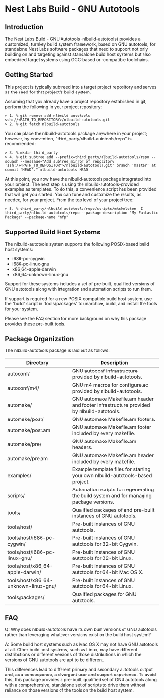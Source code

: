 Nest Labs Build - GNU Autotools
===============================

Introduction
------------

The Nest Labs Build - GNU Autotools (nlbuild-autotools) provides a
customized, turnkey build system framework, based on GNU autotools, for
standalone Nest Labs software packages that need to support not only
building on and targeting against standalone build host systems but
also embedded target systems using GCC-based or -compatible toolchains.

Getting Started
---------------

This project is typically subtreed into a target project repository
and serves as the seed for that project's build system.

Assuming that you already have a project repository established in
git, perform the following in your project repository:

    > 1. % git remote add nlbuild-autotools ssh://<PATH_TO_REPOSITORY>/nlbuild-autotools.git
    > 2. % git fetch nlbuild-autotools

You can place the nlbuild-autotools package anywhere in your project;
however, by convention, "third_party/nlbuild-autotools/repo" is recommended:

    > 3. % mkdir third_party
    > 4. % git subtree add --prefix=third_party/nlbuild-autotools/repo --squash --message="Add subtree mirror of repository 'ssh://<PATH_TO_REPOSITORY>/nlbuild-autotools.git' branch 'master' at commit 'HEAD'." nlbuild-autotools HEAD

At this point, you now have the nlbuild-autotools package integrated
into your project. The next step is using the
nlbuild-autotools-provided examples as templates. To do this, a
convenience script has been provided that will get you started. You
can tune and customize the results, as needed, for your project. From
the top level of your project tree:

    > 5. % third_party/nlbuild-autotools/repo/scripts/mkskeleton -I third_party/nlbuild-autotools/repo --package-description "My Fantastic Package" --package-name "mfp"

Supported Build Host Systems
----------------------------

The nlbuild-autotools system supports the following POSIX-based build
host systems:

  * i686-pc-cygwin
  * i686-pc-linux-gnu
  * x86_64-apple-darwin
  * x86_64-unknown-linux-gnu

Support for these systems includes a set of pre-built, qualified
versions of GNU autotools along with integration and automation
scripts to run them.

If support is required for a new POSIX-compatible build host system,
use the 'build' script in 'tools/packages' to unarchive, build, and
install the tools for your system.

Please see the FAQ section for more background on why this package
provides these pre-built tools.

Package Organization
--------------------

The nlbuild-autotools package is laid out as follows:

| Directory                         | Description                                                                              |
|-----------------------------------|------------------------------------------------------------------------------------------|
| autoconf/                         | GNU autoconf infrastructure provided by nlbuild-autotools.                               |
| autoconf/m4/                      | GNU m4 macros for configure.ac provided by nlbuild-autotools.                            |
| automake/                         | GNU automake Makefile.am header and footer infrastructure provided by nlbuild-autotools. |
| automake/post/                    | GNU automake Makefile.am footers.                                                        |
| automake/post.am                  | GNU automake Makefile.am footer included by every makefile.                              |
| automake/pre/                     | GNU automake Makefile.am headers.                                                        |
| automake/pre.am                   | GNU automake Makefile.am header included by every makefile.                              |
| examples/                         | Example template files for starting your own nlbuild-autotools-based project.            |
| scripts/                          | Automation scripts for regenerating the build system and for managing package versions.  |
| tools/                            | Qualified packages of and pre-built instances of GNU autotools.                          |
| tools/host/                          | Pre-built instances of GNU autotools.                                                    |
| tools/host/i686-pc-cygwin/           | Pre-built instances of GNU autotools for 32-bit Cygwin.                                  |
| tools/host/i686-pc-linux-gnu/        | Pre-built instances of GNU autotools for 32-bit Linux.                                   |
| tools/host/x86_64-apple-darwin/      | Pre-built instances of GNU autotools for 64-bit Mac OS X.                                |
| tools/host/x86_64-unknown-linux-gnu/ | Pre-built instances of GNU autotools for 64-bit Linux.                                   |
| tools/packages/                   | Qualified packages for GNU autotools.                                                    |

FAQ
---

Q: Why does nlbuild-autotools have its own built versions of GNU
   autotools rather than leveraging whatever versions exist on the build
   host system?

A: Some build host systems such as Mac OS X may not have GNU autotools
   at all. Other build host systems, such as Linux, may have different
   distributions or different versions of those distributions in which
   the versions of GNU autotools are apt to be different.

   This differences lead to different primary and secondary autotools
   output and, as a consequence, a divergent user and support
   experience. To avoid this, this package provides a pre-built,
   qualified set of GNU autotools along with a comprehensive,
   standalone set of scripts to drive them without reliance on those
   versions of the tools on the build host system.



